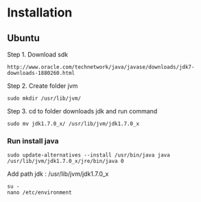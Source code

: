 # Installation

## Ubuntu

Step 1. Download sdk

```
http://www.oracle.com/technetwork/java/javase/downloads/jdk7-downloads-1880260.html
```

Step 2. Create folder jvm

```
sudo mkdir /usr/lib/jvm/
```

Step 3. cd to folder downloads jdk and run command

```
sudo mv jdk1.7.0_x/ /usr/lib/jvm/jdk1.7.0_x
```

### Run install java
```
sudo update-alternatives --install /usr/bin/java java /usr/lib/jvm/jdk1.7.0_x/jre/bin/java 0
```

Add path jdk : /usr/lib/jvm/jdk1.7.0_x

```
su -
nano /etc/environment
```

